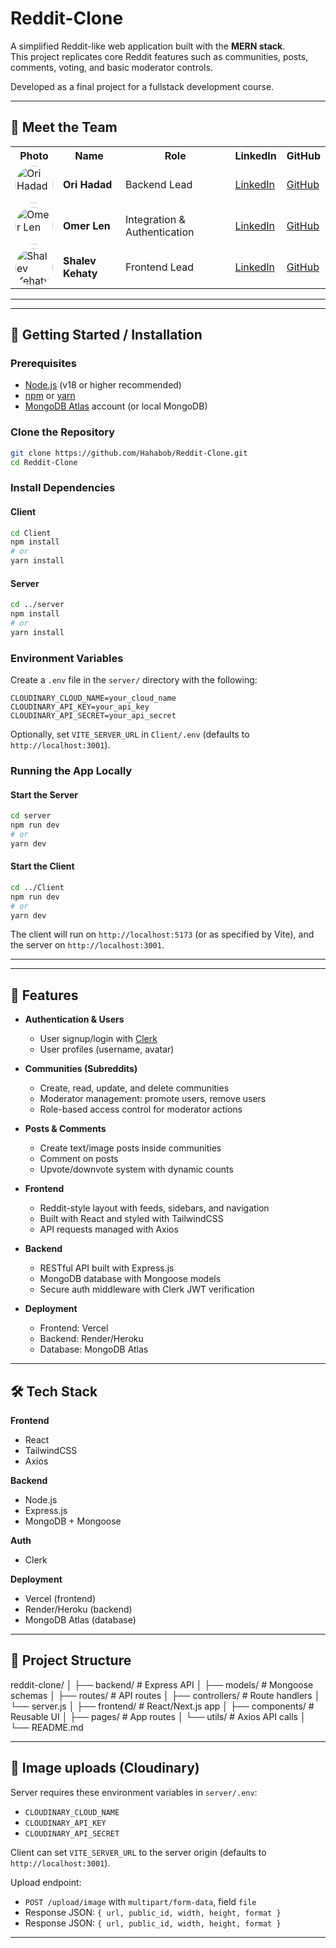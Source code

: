 # Reddit-Clone

A simplified Reddit-like web application built with the **MERN stack**.  
This project replicates core Reddit features such as communities, posts, comments, voting, and basic moderator controls.

Developed as a final project for a fullstack development course.

---

## 👥 Meet the Team

<table>
  <tr>
    <th>Photo</th>
    <th>Name</th>
    <th>Role</th>
    <th>LinkedIn</th>
    <th>GitHub</th>
  </tr>
  <tr>
    <td><img src="./Client/src/assets/Ori-Pic.png" alt="Ori Hadad" width="60" style="border-radius:50%"></td>
    <td><b>Ori Hadad</b></td>
    <td>Backend Lead</td>
    <td><a href="https://www.linkedin.com/in/ori-hadad">LinkedIn</a></td>
    <td><a href="https://github.com/ori-hadad">GitHub</a></td>
  </tr>
  <tr>
    <td><img src="./Client/src/assets/Omer-Pic.png" alt="Omer Len" width="60" style="border-radius:50%"></td>
    <td><b>Omer Len</b></td>
    <td>Integration & Authentication</td>
    <td><a href="https://www.linkedin.com/in/omer-len">LinkedIn</a></td>
    <td><a href="https://github.com/omer-len">GitHub</a></td>
  </tr>
  <tr>
    <td><img src="./Client/src/assets/Shalev-Pic.png" alt="Shalev Kehaty" width="60" style="border-radius:50%"></td>
    <td><b>Shalev Kehaty</b></td>
    <td>Frontend Lead</td>
    <td><a href="https://www.linkedin.com/in/shalev-kehaty">LinkedIn</a></td>
    <td><a href="https://github.com/shalevkehaty">GitHub</a></td>
  </tr>
</table>

---

---

## 🏁 Getting Started / Installation

### Prerequisites

- [Node.js](https://nodejs.org/) (v18 or higher recommended)
- [npm](https://www.npmjs.com/) or [yarn](https://yarnpkg.com/)
- [MongoDB Atlas](https://www.mongodb.com/atlas) account (or local MongoDB)

### Clone the Repository

```bash
git clone https://github.com/Hahabob/Reddit-Clone.git
cd Reddit-Clone
```

### Install Dependencies

#### Client

```bash
cd Client
npm install
# or
yarn install
```

#### Server

```bash
cd ../server
npm install
# or
yarn install
```

### Environment Variables

Create a `.env` file in the `server/` directory with the following:

```
CLOUDINARY_CLOUD_NAME=your_cloud_name
CLOUDINARY_API_KEY=your_api_key
CLOUDINARY_API_SECRET=your_api_secret
```

Optionally, set `VITE_SERVER_URL` in `Client/.env` (defaults to `http://localhost:3001`).

### Running the App Locally

#### Start the Server

```bash
cd server
npm run dev
# or
yarn dev
```

#### Start the Client

```bash
cd ../Client
npm run dev
# or
yarn dev
```

The client will run on `http://localhost:5173` (or as specified by Vite), and the server on `http://localhost:3001`.

---

---

## 🚀 Features

- **Authentication & Users**

  - User signup/login with [Clerk](https://clerk.com/)
  - User profiles (username, avatar)

- **Communities (Subreddits)**

  - Create, read, update, and delete communities
  - Moderator management: promote users, remove users
  - Role-based access control for moderator actions

- **Posts & Comments**

  - Create text/image posts inside communities
  - Comment on posts
  - Upvote/downvote system with dynamic counts

- **Frontend**

  - Reddit-style layout with feeds, sidebars, and navigation
  - Built with React and styled with TailwindCSS
  - API requests managed with Axios

- **Backend**

  - RESTful API built with Express.js
  - MongoDB database with Mongoose models
  - Secure auth middleware with Clerk JWT verification

- **Deployment**
  - Frontend: Vercel
  - Backend: Render/Heroku
  - Database: MongoDB Atlas

---

## 🛠️ Tech Stack

**Frontend**

- React
- TailwindCSS
- Axios

**Backend**

- Node.js
- Express.js
- MongoDB + Mongoose

**Auth**

- Clerk

**Deployment**

- Vercel (frontend)
- Render/Heroku (backend)
- MongoDB Atlas (database)

---

## 📂 Project Structure

reddit-clone/
│
├── backend/ # Express API
│ ├── models/ # Mongoose schemas
│ ├── routes/ # API routes
│ ├── controllers/ # Route handlers
│ └── server.js
│
├── frontend/ # React/Next.js app
│ ├── components/ # Reusable UI
│ ├── pages/ # App routes
│ └── utils/ # Axios API calls
│
└── README.md

---

## 📸 Image uploads (Cloudinary)

Server requires these environment variables in `server/.env`:

- `CLOUDINARY_CLOUD_NAME`
- `CLOUDINARY_API_KEY`
- `CLOUDINARY_API_SECRET`

Client can set `VITE_SERVER_URL` to the server origin (defaults to `http://localhost:3001`).

Upload endpoint:

- `POST /upload/image` with `multipart/form-data`, field `file`
- Response JSON: `{ url, public_id, width, height, format }`
- Response JSON: `{ url, public_id, width, height, format }`

---

